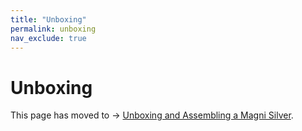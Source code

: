 ```yaml
---
title: "Unboxing"
permalink: unboxing
nav_exclude: true
---
```


# Unboxing

This page has moved to -> [Unboxing and Assembling a Magni Silver](noetic_quickstart_unboxing).
